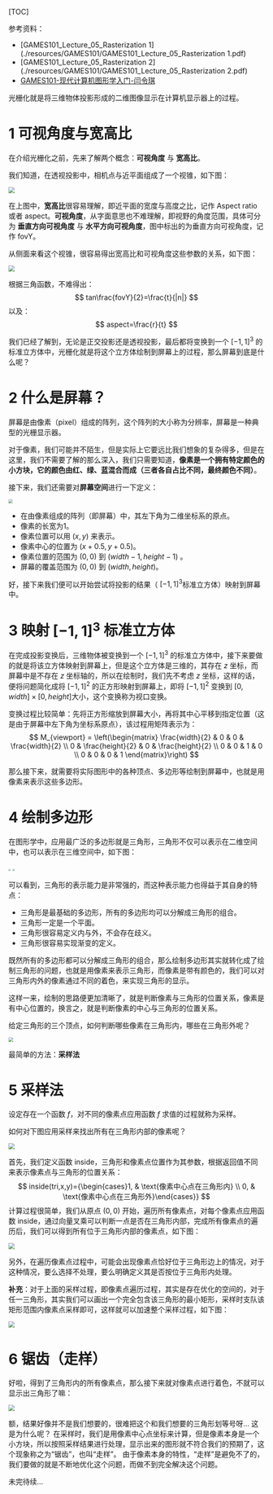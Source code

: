 [TOC]

参考资料：

- [GAMES101_Lecture_05_Rasterization 1](./resources/GAMES101/GAMES101_Lecture_05_Rasterization 1.pdf)
- [GAMES101_Lecture_05_Rasterization 2](./resources/GAMES101/GAMES101_Lecture_05_Rasterization 2.pdf)
- [GAMES101-现代计算机图形学入门-闫令琪](https://www.bilibili.com/video/BV1X7411F744?p=5)



光栅化就是将三维物体投影形成的二维图像显示在计算机显示器上的过程。



# 1 可视角度与宽高比

在介绍光栅化之前，先来了解两个概念：**可视角度** 与 **宽高比**。



我们知道，在透视投影中，相机点与近平面组成了一个视锥，如下图：

<img src="./resources/images/5.1.png" style="zoom:75%;" />

在上图中，**宽高比**很容易理解，即近平面的宽度与高度之比，记作 Aspect ratio 或者 aspect。**可视角度**，从字面意思也不难理解，即视野的角度范围，具体可分为 **垂直方向可视角度** 与 **水平方向可视角度**，图中标出的为垂直方向可视角度，记作 fovY。

从侧面来看这个视锥，很容易得出宽高比和可视角度这些参数的关系，如下图：

<img src="./resources/images/5.2.png" style="zoom:75%;" />

根据三角函数，不难得出：
$$
tan\frac{fovY}{2}=\frac{t}{|n|}
$$
以及：
$$
aspect=\frac{r}{t}
$$


我们已经了解到，无论是正交投影还是透视投影，最后都将变换到一个 $[-1,1]^{3}$ 的标准立方体中，光栅化就是将这个立方体绘制到屏幕上的过程，那么屏幕到底是什么呢？



# 2 什么是屏幕？

屏幕是由像素（pixel）组成的阵列，这个阵列的大小称为分辨率，屏幕是一种典型的光栅显示器。



对于像素，我们可能并不陌生，但是实际上它要远比我们想象的复杂得多，但是在这里，我们不需要了解的那么深入，我们只需要知道，**像素是一个拥有特定颜色的小方块，它的颜色由红、绿、蓝混合而成（三者各自占比不同，最终颜色不同）**。



接下来，我们还需要对**屏幕空间**进行一下定义：

<img src="./resources/images/5.3.png" style="zoom:50%;" />

- 在由像素组成的阵列（即屏幕）中，其左下角为二维坐标系的原点。
- 像素的长宽为1。
- 像素位置可以用 $(x,y)$ 来表示。
- 像素中心的位置为 $(x+0.5,y+0.5)$。
- 像素位置的范围为 $(0,0)$ 到 $(width-1,height-1)$ 。
- 屏幕的覆盖范围为 $(0,0)$​ 到 $(width,height)$​ 。



好，接下来我们便可以开始尝试将投影的结果（ $[-1,1]^{3}$​ 标准立方体）映射到屏幕中。



# 3 映射 $[-1,1]^{3}$​ 标准立方体

在完成投影变换后，三维物体被变换到一个 $[-1,1]^{3}$ 的标准立方体中，接下来要做的就是将该立方体映射到屏幕上，但是这个立方体是三维的，其存在 $z$ 坐标，而屏幕中是不存在 $z$ 坐标轴的，所以在绘制时，我们先不考虑 $z$ 坐标，这样的话，便将问题简化成将 $[-1,1]^{2}$ 的正方形映射到屏幕上，即将 $[-1,1]^{2}$​ 变换到 $[0,width]\times[0,height]$​​ 大小，这个变换称为视口变换。

变换过程比较简单：先将正方形缩放到屏幕大小，再将其中心平移到指定位置（这是由于屏幕中左下角为坐标系原点），该过程用矩阵表示为：
$$
M_{viewport} = \left(\begin{matrix} \frac{width}{2} & 0 & 0 & \frac{width}{2} \\ 0 & \frac{height}{2} & 0 & \frac{height}{2} \\ 0 & 0 & 1 & 0 \\ 0 & 0 & 0 & 1 \end{matrix}\right)
$$


那么接下来，就需要将实际图形中的各种顶点、多边形等绘制到屏幕中，也就是用像素来表示这些多边形。



# 4 绘制多边形

在图形学中，应用最广泛的多边形就是三角形，三角形不仅可以表示在二维空间中，也可以表示在三维空间中，如下图：

<img src="./resources/images/5.4.png" style="zoom:25%;" />

<img src="./resources/images/5.5.png" style="zoom:25%;" />

可以看到，三角形的表示能力是非常强的，而这种表示能力也得益于其自身的特点：

- 三角形是最基础的多边形，所有的多边形均可以分解成三角形的组合。
- 三角形一定是一个平面。
- 三角形很容易定义内与外，不会存在歧义。
- 三角形很容易实现渐变的定义。



既然所有的多边形都可以分解成三角形的组合，那么绘制多边形其实就转化成了绘制三角形的问题，也就是用像素来表示三角形，而像素是带有颜色的，我们可以对三角形内外的像素通过不同的着色，来实现三角形的显示。

这样一来，绘制的思路便更加清晰了，就是判断像素与三角形的位置关系，像素是有中心位置的，换言之，就是判断像素的中心与三角形的位置关系。



给定三角形的三个顶点，如何判断哪些像素在三角形内，哪些在三角形外呢？

<img src="./resources/images/5.6.png" style="zoom:55%;" />

最简单的方法：**采样法**



# 5 采样法

设定存在一个函数 $f$，对不同的像素点应用函数 $f$​ 求值的过程就称为采样。



如何对下图应用采样来找出所有在三角形内部的像素呢？

<img src="./resources/images/5.7.png" style="zoom:75%;" />

首先，我们定义函数 inside，三角形和像素点位置作为其参数，根据返回值不同来表示像素点与三角形的位置关系：
$$
inside(tri,x,y)={\begin{cases}1,  & \text{像素中心点在三角形内} \\
        0, & \text{像素中心点在三角形外}\end{cases}}
$$
计算过程很简单，我们从原点 $(0,0)$ 开始，遍历所有像素点，对每个像素点应用函数 inside，通过向量叉乘可以判断一点是否在三角形内部，完成所有像素点的遍历后，我们可以得到所有位于三角形内部的像素点，如下图：

<img src="./resources/images/5.8.png" style="zoom:75%;" />

另外，在遍历像素点过程中，可能会出现像素点恰好位于三角形边上的情况，对于这种情况，要么选择不处理，要么明确定义其是否按位于三角形内处理。



**补充**：对于上面的采样过程，即像素点遍历过程，其实是存在优化的空间的，对于任一三角形，其实我们可以画出一个完全包含该三角形的最小矩形，采样时支队该矩形范围内像素点采样即可，这样就可以加速整个采样过程，如下图：

<img src="./resources/images/5.10.png" style="zoom:75%;" />



# 6 锯齿（走样）

好啦，得到了三角形内的所有像素点，那么接下来就对像素点进行着色，不就可以显示出三角形了嘛：

<img src="./resources/images/5.9.png" style="zoom:75%;" />

额，结果好像并不是我们想要的，很难把这个和我们想要的三角形划等号呀... 这是为什么呢？ 在采样时，我们是用像素中心点坐标来计算，但是像素本身是一个小方块，所以按照采样结果进行处理，显示出来的图形就不符合我们的预期了，这个现象称之为“锯齿”，也叫“走样”。 由于像素本身的特性，“走样”是避免不了的，我们要做的就是不断地优化这个问题，而做不到完全解决这个问题。



未完待续...
